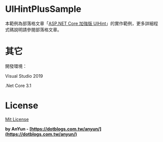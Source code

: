 # UIHintPlusSample #

本範例為部落格文章「[ASP.NET Core 加強版 UIHint](https://dotblogs.com.tw/anyun/2021/01/10/100409)」的實作範例，更多詳細程式碼說明請參閱部落格文章。


# 其它 #

開發環境：

Visual Studio 2019

.Net Core 3.1

# License #
[Mit License](http://opensource.org/licenses/mit-license.php)

**by AnYun - [https://dotblogs.com.tw/anyun/](https://dotblogs.com.tw/anyun/)**